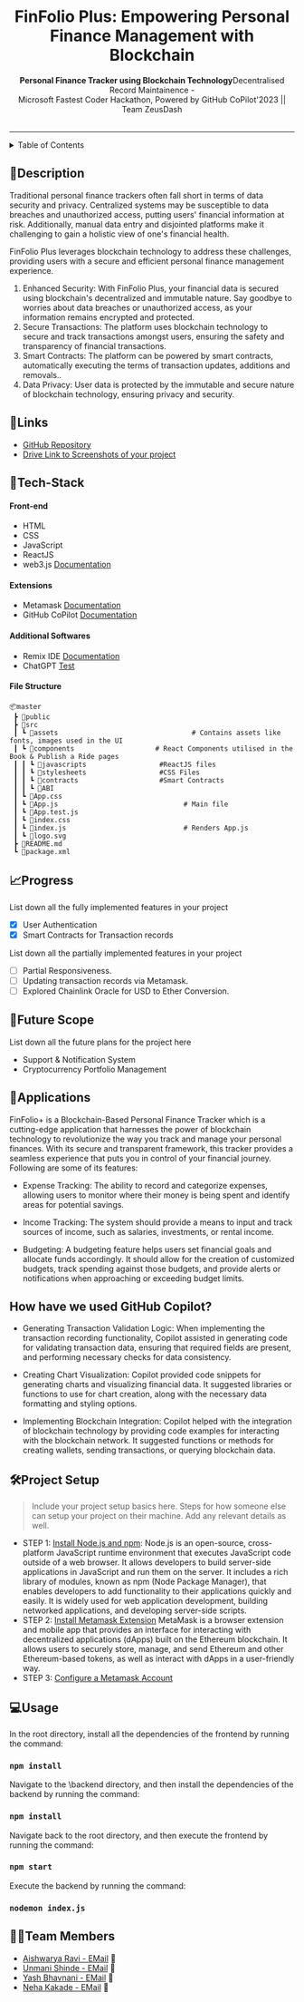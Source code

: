 <h1 align="center">
 FinFolio Plus: Empowering Personal Finance Management with Blockchain
</h1>

<div align="center">
   <strong>Personal Finance Tracker using Blockchain Technology</strong>Decentralised Record Maintainence -<br>
  Microsoft Fastest Coder Hackathon, Powered by GitHub CoPilot'2023 || Team ZeusDash <br> <br>
</div>
<hr>

<details>
<summary>Table of Contents</summary>

- [Description](#description)
- [Links](#links)
- [Tech Stack](#tech-stack)
- [File Structure](#file-structure)
- [Progress](#progress)
- [Future Scope](#future-scope)
- [Applications](#applications)
- [Project Setup](#project-setup)
- [Usage](#usage)
- [Team Members](#team-members)
- [Mentors](#mentors)
- [Screenshots](#screenshots)

</details>

## 📝Description

Traditional personal finance trackers often fall short in terms of data security and privacy. Centralized systems may be susceptible to data breaches and unauthorized access, putting users' financial information at risk. Additionally, manual data entry and disjointed platforms make it challenging to gain a holistic view of one's financial health.

FinFolio Plus leverages blockchain technology to address these challenges, providing users with a secure and efficient personal finance management experience.

1. Enhanced Security: With FinFolio Plus, your financial data is secured using blockchain's decentralized and immutable nature. Say goodbye to worries about data breaches or unauthorized access, as your information remains encrypted and protected.
2. Secure Transactions: The platform uses blockchain technology to secure and track transactions amongst users, ensuring the safety and transparency of financial transactions.
3. Smart Contracts: The platform can be powered by smart contracts, automatically executing the terms of transaction updates, additions and removals..
4. Data Privacy: User data is protected by the immutable and secure nature of blockchain technology, ensuring privacy and security.
## 🔗Links

- [GitHub Repository](https://github.com/Fastest-Coder-First/team-ZeusDash)
- [Drive Link to Screenshots of your project]([https://drive.google.com/drive/folders/1-4yxv0tFacmeiL3HV4LnqMMpuFB9aEDb?usp=sharing](https://drive.google.com/drive/folders/158z7ZSMK8hvNO3d5fko5JnT2Kf9rr-oQ?usp=drive_link))


## 🤖Tech-Stack

#### Front-end
- HTML
- CSS
- JavaScript
- ReactJS
- web3.js [Documentation](https://web3py.readthedocs.io/en/v5/)

#### Extensions
- Metamask [Documentation](https://docs.metamask.io/guide/)
- GitHub CoPilot [Documentation](https://github.com/features/copilot)

#### Additional Softwares
- Remix IDE [Documentation](https://remix-ide.readthedocs.io/en/latest/)
- ChatGPT [Test](https://chat.openai.com/)

#### File Structure
```
📦master
 ┣ 📂public
 ┣ 📂src                          
 ┃ ┗ 📂assets                                 # Contains assets like fonts, images used in the UI
 ┃ ┗ 📂components                    # React Components utilised in the Book & Publish a Ride pages 
 ┃ ┃ ┗ 📂javascripts                  #ReactJS files
 ┃ ┃ ┗ 📂stylesheets                  #CSS Files
 ┃ ┃ ┗ 📂contracts                    #Smart Contracts
 ┃ ┃ ┗ 📂ABI
 ┃ ┗ 📜App.css             
 ┃ ┗ 📜App.js                               # Main file             
 ┃ ┗ 📜App.test.js            
 ┃ ┗ 📜index.css           
 ┃ ┗ 📜index.js                             # Renders App.js      
 ┃ ┗ 📜logo.svg                 
 ┣ 📜README.md                              
 ┗ 📜package.xml
 ```
 

## 📈Progress

List down all the fully implemented features in your project
 
- [x] User Authentication
- [x] Smart Contracts for Transaction records

List down all the partially implemented features in your project

- [ ] Partial Responsiveness.
- [ ] Updating transaction records via Metamask.
- [ ] Explored Chainlink Oracle for USD to Ether Conversion.

## 🔮Future Scope

List down all the future plans for the project here

- Support & Notification System
- Cryptocurrency Portfolio Management

## 💸Applications

FinFolio+ is a Blockchain-Based Personal Finance Tracker which is a cutting-edge application that harnesses the power of blockchain technology to revolutionize the way you track and manage your personal finances. With its secure and transparent framework, this tracker provides a seamless experience that puts you in control of your financial journey. Following are some of its features:

* Expense Tracking:  The ability to record and categorize expenses, allowing users to monitor where their money is being spent and identify areas for potential savings.

* Income Tracking:  The system should provide a means to input and track sources of income, such as salaries, investments, or rental income.

* Budgeting: A budgeting feature helps users set financial goals and allocate funds accordingly. It should allow for the creation of customized budgets, track spending against those budgets, and provide alerts or notifications when approaching or exceeding budget limits.

## How have we used GitHub Copilot? 
* Generating Transaction Validation Logic: When implementing the transaction recording functionality, Copilot assisted in generating code for validating transaction data, ensuring that required fields are present, and performing necessary checks for data consistency.

* Creating Chart Visualization: Copilot provided code snippets for generating charts and visualizing financial data. It suggested libraries or functions to use for chart creation, along with the necessary data formatting and styling options.

* Implementing Blockchain Integration: Copilot helped with the integration of blockchain technology by providing code examples for interacting with the blockchain network. It suggested functions or methods for creating wallets, sending transactions, or querying blockchain data.

## 🛠Project Setup

>Include your project setup basics here. Steps for how someone else can setup your project on their machine. Add any relevant details as well.

* STEP 1: [Install Node.js and npm](https://docs.npmjs.com/downloading-and-installing-node-js-and-npm): Node.js is an open-source, cross-platform JavaScript runtime environment that executes JavaScript code outside of a web browser. It allows developers to build server-side applications in JavaScript and run them on the server. It includes a rich library of modules, known as npm (Node Package Manager), that enables developers to add functionality to their applications quickly and easily. It is widely used for web application development, building networked applications, and developing server-side scripts.
* STEP 2: [Install Metamask Extension](https://metamask.io/) MetaMask is a browser extension and mobile app that provides an interface for interacting with decentralized applications (dApps) built on the Ethereum blockchain. It allows users to securely store, manage, and send Ethereum and other Ethereum-based tokens, as well as interact with dApps in a user-friendly way.
* STEP 3: [Configure a Metamask Account](https://docs.metamask.io/guide/#why-metamask)

## 💻Usage

In the root directory, install all the dependencies of the frontend by running the command:
### `npm install`

Navigate to the \backend directory, and then install the dependencies of the backend by running the command:
### `npm install`

Navigate back to the root directory, and then execute the frontend by running the command:
### `npm start`

Execute the backend by running the command:
### `nodemon index.js`

## 👨‍💻Team Members
- [Aishwarya Ravi - ](https://github.com/AishwaryaRavi07) [EMail](aravi_b21@el.vjti.ac.in) :e-mail:
- [Unmani Shinde - ](https://github.com/unmani-shinde) [EMail](usShinde_b21@el.vjti.ac.in) :e-mail:
- [Yash Bhavnani - ](https://github.com/yashbhavnani) [EMail](yBhavnani_b21@el.vjti.ac.in) :e-mail:
- [Neha Kakade - ](https://github.com/NehaKakade1404) [EMail](ngkakade_b21@el.vjti.ac.in) :e-mail:
